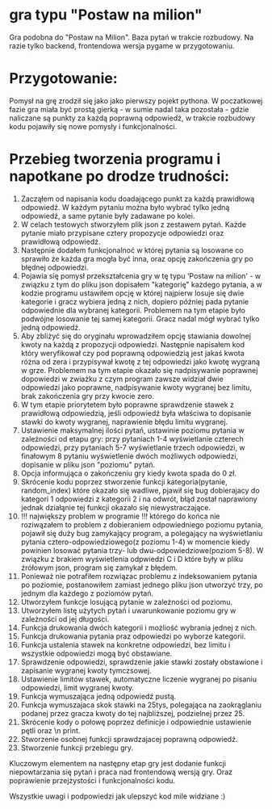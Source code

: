 # gra typu "Postaw na milion"
Gra podobna do "Postaw na Milion". Baza pytań  w trakcie rozbudowy. Na razie tylko backend, frontendowa wersja pygame w przygotowaniu.

# Przygotowanie:
Pomysł na grę zrodził się jako jako pierwszy pojekt pythona.
W poczatkowej fazie gra miała być prostą gierką - w sumie nadal taka pozostała - gdzie naliczane są punkty za każdą poprawną odpowiedź, w trakcie rozbudowy kodu pojawiły się nowe pomysły i funkcjonalności.

# Przebieg tworzenia programu i napotkane po drodze trudności:
1. Zacząłem od napisania kodu doadającego punkt za każdą prawidłową odpowiedź. W każdym pytaniu można było wybrać tylko jedną odpowiedź, a same pytanie były zadawane po kolei.
2. W celach testowych stworzyłem plik json z zestawem pytań. Każde pytanie miało przypisane cztery propozycje odpowiedzi oraz prawidłową odpowiedź.
3. Następnie dodałem funkcjonalnoć w której pytania są losowane co sprawiło że każda gra mogła być inna, oraz opcję zakończenia gry po błędnej odpowiedzi.
4. Pojawia się pomysł przekształcenia gry w tę typu 'Postaw na milion' - w związku z tym do pliku json dopisałem "kategorię" każdego pytania, a w kodzie programu ustawiłem opcję w której najpierw losuje się dwie kategorie i gracz wybiera jedną z nich, dopiero później pada pytanie odpowiednie dla wybranej kategorii. Problemem na tym etapie było podwójne losowanie tej samej kategorii. Gracz nadal mógł wybrać tylko jedną odpowiedź.
5. Aby zbliżyć się do oryginału wprowadziłem opcję stawiania dowolnej kwoty na każdą z propozycji odpowiedzi. Następnie napisałem kod który weryfikował czy pod poprawną odpowiedzią jest jakaś kwota różna od zera i przypisywał kwotę z tej odpowiedzi jako kwotę wygraną w grze. Problemem na tym etapie okazało się nadpisywanie poprawnej dopowiedzi w zwiażku z czym program zawsze widział dwie odpowiedzi jako poprawne, nadpisywanie kwoty wygranej bez limitu, brak zakończenia gry przy kwocie zero.
6. W tym etapie priorytetem było poprawne sprawdzenie stawek z prawidłową odpowiedzią, jeśli odpowiedź była właściwa to dopisanie stawki do kwoty wygranej, naprawienie błędu limitu wygranej.
7. Ustawienie maksymalnej ilości pytań, ustawinie poziomu pytania w zależności od etapu gry: przy pytaniach 1-4 wyświetlanie czterech odpowiedzi, przy pytaniach 5-7 wyświetlanie trzech odpowiedzi, w finałowym 8 pytaniu wyświetlenie dwóch możliwych odpowiedzi, dopisanie w pliku json "poziomu" pytań.
8. Opcja informująca o zakończeniu gry kiedy kwota spada do 0 zł.
9. Skrócenie kodu poprzez stworzenie funkcji kategoria(pytanie, random_index) które okazało się wadliwe, pjawił się bug dobierajacy do kategori 1 odpowiedzi z kategorii 2 i na odwrót, błąd został naprawiony jednak działąnie tej funkcji okazało się niewystraczające.
10. !!! największy problem w programie !!! którego do końca nie roziwązałem to problem z dobieraniem odpowiedniego poziomu pytania, pojawił się duży bug zamykający program, a polegający na wyświetlaniu pytania cztero-odpowiedziowego(z poziomu 1-4) w momencie kiedy powinien losować pytania trzy- lub dwu-odpowiedziowe(poziom 5-8). W związku z brakiem wyświetlenia odpwiedzi C i D które były w pliku źrółowym json, program się zamykał z błędem.
11. Ponieważ nie potrafiłem rozwiązac problemu z indeksowaniem pytania po poziomie, postanowiłem zamiast jednego pliku json utworzyć trzy, po jednym dla każdego z poziomów pytań.
12. Utworzyłem funkcje losującą pytanie w zależności od poziomu.
13. Utworzyłem listę użytych pytań i uwarunkowanie poziomu gry w zależności od jej długości.
14. Funkcja drukowania dwóch kategorii i możliość wybrania jednej z nich.
15. Funkcja drukowania pytania praz odpowiedzi po wyborze kategorii.
16. Funkcja ustalenia stawek na konkretne odpowiedzi, bez limitu i wszystkie odpowiedzi mogą być obstawiane.
17. Sprawdzenie odpowiedzi, sprawdzenie jakie stawki zostały obstawione i zapisanie wygranej kwoty tymczsowej.
18. Ustawienie limitów stawek, automatyczne liczenie wygranej po pisaniu odpowiedzi, limit wygranej kwoty.
19. Funkcja wymuszająca jedną odpowiedź pustą.
20. Funkcja wymuszajaca skok stawki na 25tys, polegająca na zaokrąglaniu podanej przez gracza kwoty do tej najbliższej, podzielnej przez 25.
21. Skrócenie kody o połowę poprzez definicje i odpowiednie ustawienie pętli oraz \n print.
22. Stworzenie osobnej funkcji sprawdzajacej poprawną odpowiedź.
23. Stworzenie funkcji przebiegu gry.

Kluczowym elementem na następny etap gry jest dodanie funkcji niepowtarzania się pytań i praca nad frontendową wersją gry. Oraz poprawienie przejżystości i funkcjonalności kodu.

Wszystkie uwagi i podpowiedzi jak ulepszyć kod mile widziane :)
